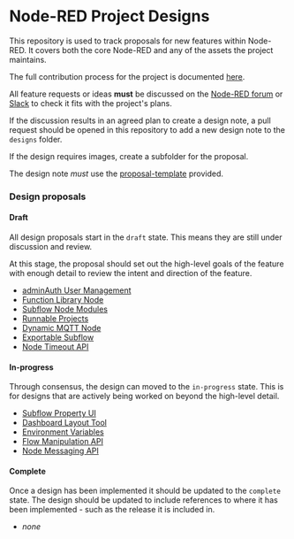 # Node-RED Project Designs

This repository is used to track proposals for new features within Node-RED. It
covers both the core Node-RED and any of the assets the project maintains.

The full contribution process for the project is documented [here](https://nodered.org/about/contribute/).

All feature requests or ideas **must** be discussed on the [Node-RED forum](https://discourse.nodered.org)
or [Slack](https://nodered.org/slack) to check it fits with the project's plans.

If the discussion results in an agreed plan to create a design note, a pull
request should be opened in this repository to add a new design note to the `designs`
folder.

If the design requires images, create a subfolder for the proposal.

The design note *must* use the [proposal-template](proposal-template.md) provided.

### Design proposals

#### Draft

All design proposals start in the `draft` state. This means they are still under
discussion and review.

At this stage, the proposal should set out the high-level goals of the feature
with enough detail to review the intent and direction of the feature.

 - [adminAuth User Management](designs/adminAuth-user-management.md)
 - [Function Library Node](designs/function-library-node.md)
 - [Subflow Node Modules](designs/subflow-node-modules.md)
 - [Runnable Projects](designs/runnable-projects.md)
 - [Dynamic MQTT Node](designs/dynamic-mqtt-node.md)
 - [Exportable Subflow](designs/exportable-subflow.md)
 - [Node Timeout API](designs/timeout-api.md)

#### In-progress

Through consensus, the design can moved to the `in-progress` state. This is
for designs that are actively being worked on beyond the high-level detail.

 - [Subflow Property UI](designs/subflow-property-ui)
 - [Dashboard Layout Tool](designs/dashboard-layout-tool)
 - [Environment Variables](designs/env-vars)
 - [Flow Manipulation API](designs/flow-manipulation-api)
 - [Node Messaging API](designs/node-messaging-api.md)

#### Complete

Once a design has been implemented it should be updated to the `complete` state.
The design should be updated to include references to where it has been implemented -
such as the release it is included in.

 - *none*
